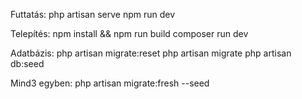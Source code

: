Futtatás:
php artisan serve
npm run dev


Telepítés:
npm install && npm run build
composer run dev

Adatbázis:
php artisan migrate:reset
php artisan migrate
php artisan db:seed

Mind3 egyben:
php artisan migrate:fresh --seed
